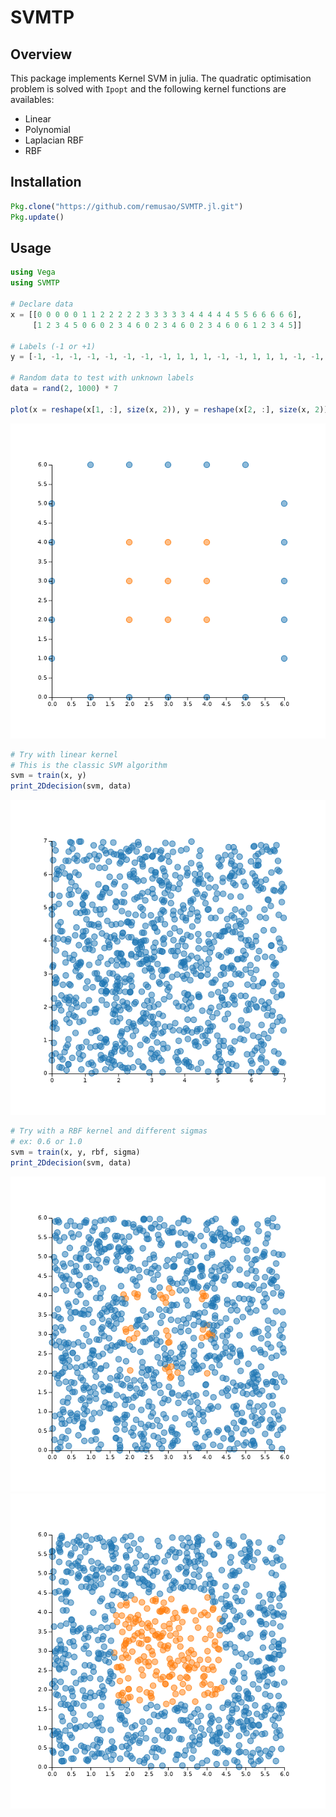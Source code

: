 # SVMTP

## Overview

This package implements Kernel SVM in julia. The quadratic optimisation problem is solved with `Ipopt` and
the following kernel functions are availables:
* Linear
* Polynomial
* Laplacian RBF
* RBF

## Installation

```julia
Pkg.clone("https://github.com/remusao/SVMTP.jl.git")
Pkg.update()
```

## Usage

```julia
using Vega
using SVMTP

# Declare data
x = [[0 0 0 0 0 1 1 2 2 2 2 2 3 3 3 3 3 4 4 4 4 4 5 5 6 6 6 6 6],
     [1 2 3 4 5 0 6 0 2 3 4 6 0 2 3 4 6 0 2 3 4 6 0 6 1 2 3 4 5]]

# Labels (-1 or +1)
y = [-1, -1, -1, -1, -1, -1, -1, -1, 1, 1, 1, -1, -1, 1, 1, 1, -1, -1, 1, 1, 1, -1, -1, -1, -1, -1, -1, -1, -1]

# Random data to test with unknown labels
data = rand(2, 1000) * 7

plot(x = reshape(x[1, :], size(x, 2)), y = reshape(x[2, :], size(x, 2)), group = y, kind = :scatter)
```

![original](example/original.png)

```julia
# Try with linear kernel
# This is the classic SVM algorithm
svm = train(x, y)
print_2Ddecision(svm, data)
```

![linear](example/linear.png)

```julia
# Try with a RBF kernel and different sigmas
# ex: 0.6 or 1.0
svm = train(x, y, rbf, sigma)
print_2Ddecision(svm, data)
```

![rbf](example/rbf0_6.png)
![rbf](example/rbf1.png)
